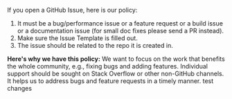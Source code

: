 If you open a GitHub Issue, here is our policy:

1.  It must be a bug/performance issue or a feature request or a build issue or
    a documentation issue (for small doc fixes please send a PR instead).
1.  Make sure the Issue Template is filled out.
1.  The issue should be related to the repo it is created in.

**Here's why we have this policy:** We want to focus on the work that benefits
the whole community, e.g., fixing bugs and adding features. Individual support
should be sought on Stack Overflow or other non-GitHub channels. It helps us to
address bugs and feature requests in a timely manner.
test changes
